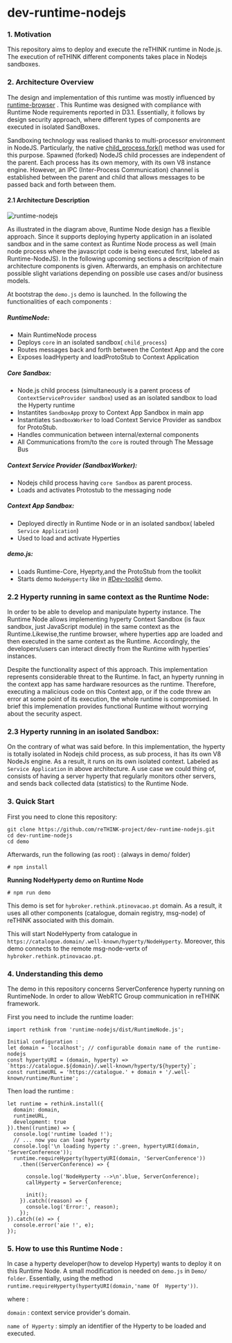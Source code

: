 # dev-runtime-nodejs

### 1. Motivation
This repository  aims to deploy and execute the reTHINK runtime in Node.js. The execution of reTHINK different components takes place in Nodejs sandboxes.

### 2. Architecture Overview
The design and implementation of this runtime was mostly influenced by [runtime-browser](https://github.com/reTHINK-project/dev-runtime-browser) . This Runtime was designed with compliance with Runtime Node requirements reported in D3.1. Essentially, it follows by design security approach, where different types of components are executed in isolated SandBoxes.

Sandboxing technology was realised thanks to multi-processor environment in NodeJS. Particularly, the native [child_process.fork()](https://nodejs.org/api/child_process.html#child_process_child_process_fork_modulepath_args_options) method was used for this purpose. Spawned (forked) NodeJS child processes are independent of the parent. Each process has its own memory, with its own V8 instance engine. However, an IPC (Inter-Process Communication) channel is established between the parent and child that allows messages to be passed back and forth between them.




#### 2.1 Architecture Description

![runtime-nodejs](Runtime-NodeJS.png)



As illustrated in the diagram above, Runtime Node design has a flexible approach. Since it supports  deploying hyperty application in an isolated sandbox and in the same context as Runtime Node process as well (main node process where the javascript code is being executed first, labeled as Runtime-NodeJS).
In the following upcoming sections a descritpion of main architecture components is given. Afterwards, an emphasis on architecture possible slight variations depending on possible use cases and/or business models.

At bootstrap the `demo.js` demo is launched. In the following the functionalities of each components :

##### RuntimeNode:
- Main RuntimeNode process
- Deploys `core` in an isolated sandbox( ```child_process```)
- Routes messages back and forth between the Context App and the core
- Exposes loadHyperty and loadProtoStub to Context Application

##### Core Sandbox:

 - Node.js child process (simultaneously is a parent process of ``ContextServiceProvider sandbox``) used as an isolated sandbox to load  the Hyperty runtime
 - Instantites ``SandboxApp`` proxy to Context App Sandbox in main app
 - Instantiates ``SandboxWorker`` to load  Context Service Provider as sandbox for ProtoStub.
 - Handles communication between internal/external components
 - All Communications from/to the ``core`` is routed through The Message Bus

##### Context Service Provider (SandboxWorker):
- Nodejs child process having ``core Sandbox`` as parent process.
- Loads and activates Protostub to the messaging node

##### Context App Sandbox:
- Deployed directly in Runtime Node or in an isolated sandbox( labeled ``Service Application``)
- Used to load and activate Hyperties
 
##### demo.js:
- Loads Runtime-Core, Hyeprty,and the ProtoStub from the toolkit
- Starts demo `NodeHyperty` like in [#Dev-toolkit](https://github.com/reTHINK-project/dev-hyperty-toolkit) demo.

### 2.2  Hyperty running in same context as the Runtime Node:
In order to be able to develop and manipulate hyperty instance. The Runtime Node allows implementing hyperty Context Sandbox (is faux sandbox, just JavaScript module) in the same context as the Runtime.Likewise,the runtime browser, where hyperties app are loaded and then executed in the same context as the Runtime. Accordingly, the developers/users can interact directly from the Runtime with hyperties' instances.

Despite the functionality aspect of this approach. This implementation represents considerable threat to the Runtime. In fact, an hyperty running in the context app has same hardware resources as the runtime. Therefore, executing a malicious code on this Context app, or if the code threw an error at some point of its execution, the whole runtime is compromised.
In brief this implemenation provides functional Runtime without worrying about the security aspect.
### 2.3  Hyperty running in an isolated Sandbox:
On the contrary of what was said before. In this implementation, the hyperty is totally isolated in Nodejs child process, as sub process, it has its own V8 NodeJs engine. As a result, it runs on its own isolated context.
Labeled as  ``Service Application``  in above architecture. A use case we could thing of, consists of having a server hyperty that regularly monitors other servers, and sends back collected data (statistics) to the Runtime Node.


### 3. Quick Start
First you need to clone this repository:
```
git clone https://github.com/reTHINK-project/dev-runtime-nodejs.git
cd dev-runtime-nodejs
cd demo
```

Afterwards, run the following (as root) :
(always in demo/ folder)

```
# npm install 
```

**Running NodeHyperty demo on Runtime Node**
```
# npm run demo
```
This demo is set for `hybroker.rethink.ptinovacao.pt` domain. As a result, it uses all other components (catalogue, domain registry, msg-node) of reTHINK associated with this domain.

This will start NodeHyperty from catalogue in `https://catalogue.domain/.well-known/hyperty/NodeHyperty`. Moreover, this demo connects  to the remote msg-node-vertx of `hybroker.rethink.ptinovacao.pt`.


### 4. Understanding this demo

The demo in this repository concerns ServerConference hyperty running on RuntimeNode. In order to allow WebRTC Group communication in reTHINK framework.

First you need to include the runtime loader:

```
import rethink from 'runtime-nodejs/dist/RuntimeNode.js';

Initial configuration :
let domain = 'localhost'; // configurable domain name of the runtime-nodejs
const hypertyURI = (domain, hyperty) => `https://catalogue.${domain}/.well-known/hyperty/${hyperty}`;
const runtimeURL = 'https://catalogue.' + domain + '/.well-known/runtime/Runtime';
```

Then load the runtime :
```
let runtime = rethink.install({
  domain: domain,
  runtimeURL,
  development: true
}).then((runtime) => {
  console.log('runtime loaded !');
  // ... now you can load hyperty
  console.log('\n loading hyperty :'.green, hypertyURI(domain, 'ServerConference'));
  runtime.requireHyperty(hypertyURI(domain, 'ServerConference'))
    .then((ServerConference) => {

      console.log('NodeHyperty -->\n'.blue, ServerConference);
      callHyperty = ServerConference;

      init();
    }).catch((reason) => {
      console.log('Error:', reason);
    });
}).catch((e) => {
  console.error('aie !', e);
});
```

### 5. How to use this Runtime Node :

 In case a hyperty developer(how to develop Hyperty) wants to deploy it on this Runtime Node. A small modification is needed on `demo.js` in `Demo/ folder`. Essentially, using the method `runtime.requireHyperty(hypertyURI(domain,'name Of  Hyperty'))`.
 
 where :
 
`domain` : context service provider's domain.

`name of Hyperty` : simply an identifier of the Hyperty to be loaded and executed.
